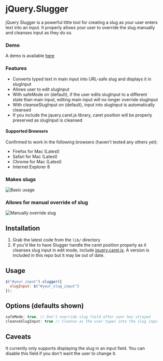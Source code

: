 # jQuery.Slugger

jQuery Slugger is a powerful little tool for creating a slug as your user enters text into an input. It properly allows your user to override the slug manually and cleanses input as they do so.

### Demo

A demo is available [here](http://patbenatar.github.com/jquery-slugger/)

### Features

* Converts typed text in main input into URL-safe slug and displays it in slugInput
* Allows user to edit slugInput
* With safeMode on (default), if the user edits slugInput to a different state than main input, editing main input will no longer override slugInput
* With cleanseSlugInput on (default), input into slugInput is automatically cleansed
* If you include the jquery.caret.js library, caret position will be properly preserved as slugInput is cleansed

#### Supported Browsers

Confirmed to work in the following browsers (haven't tested any others yet):

* Firefox for Mac (Latest)
* Safari for Mac (Latest)
* Chrome for Mac (Latest)
* Internet Explorer 8

### Makes slugs
![Basic usage](http://i.imgur.com/NWfcm.png)

### Allows for manual override of slug
![Manually override slug](http://i.imgur.com/5cVLU.png)

## Installation

1. Grab the latest code from the `lib/` directory
1. If you'd like to have Slugger handle the caret position properly as it cleanses slug input in edit mode, include [jquery.caret.js](https://github.com/DrPheltRight/jquery-caret). A version is included in this repo but it may be out of date.

## Usage

```javascript
$("#your_input").slugger({
  slugInput: $("#your_slug_input")
});
```
## Options (defaults shown)

```javascript
safeMode: true, // Don't override slug field after user has strayed
cleanseSlugInput: true // Cleanse as the user types into the slug input
```
## Caveats

It currently only supports displaying the slug in an input field. You can disable this field if you don't want the user to change it.